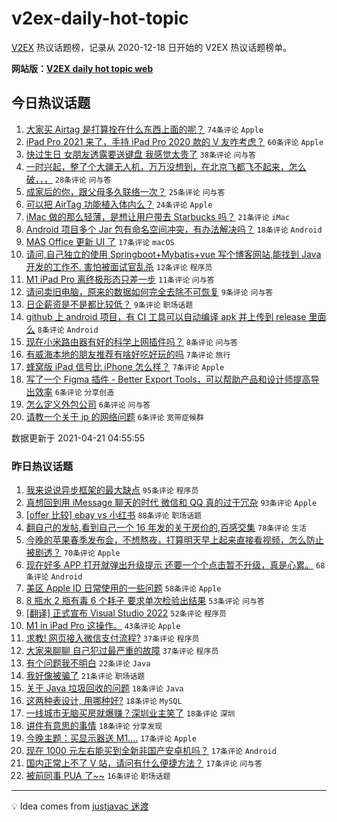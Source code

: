 # v2ex-daily-hot-topic

[V2EX](https://www.v2ex.com/) 热议话题榜，记录从 2020-12-18 日开始的 V2EX 热议话题榜单。

**网站版：[V2EX daily hot topic web](https://boojack.github.io/v2ex-daily-hot-topic-web/)**

## 今日热议话题

<!-- TODAY BEGIN -->

1. [大家买 Airtag 是打算拴在什么东西上面的呢？](https://www.v2ex.com/t/772070) `74条评论` `Apple`
1. [iPad Pro 2021 来了，手持 iPad Pro 2020 款的 V 友咋考虑？](https://www.v2ex.com/t/772090) `60条评论` `Apple`
1. [快过生日 女朋友透露要送键盘 我感觉太贵了](https://www.v2ex.com/t/772120) `38条评论` `问与答`
1. [一时兴起，整了个大疆无人机，万万没想到，在北京飞都飞不起来，怎么破，，，](https://www.v2ex.com/t/772089) `28条评论` `问与答`
1. [成家后的你，跟父母多久联络一次？](https://www.v2ex.com/t/772080) `25条评论` `问与答`
1. [可以把 AirTag 功能植入体内么？](https://www.v2ex.com/t/772127) `24条评论` `Apple`
1. [iMac 做的那么轻薄，是想让用户带去 Starbucks 吗？](https://www.v2ex.com/t/772065) `21条评论` `iMac`
1. [Android 项目多个 Jar 包有命名空间冲突，有办法解决吗？](https://www.v2ex.com/t/772085) `18条评论` `Android`
1. [MAS Office 更新 UI 了](https://www.v2ex.com/t/772072) `17条评论` `macOS`
1. [请问,自己独立的使用 Springboot+Mybatis+vue 写个博客网站,能找到 Java 开发的工作不. 害怕被面试官乱杀](https://www.v2ex.com/t/772084) `12条评论` `程序员`
1. [M1 iPad Pro 离终极形态只差一步](https://www.v2ex.com/t/772067) `11条评论` `问与答`
1. [请问卖旧电脑，原来的数据如何完全去除不可恢复](https://www.v2ex.com/t/772117) `9条评论` `问与答`
1. [日企薪资是不是都比较低？](https://www.v2ex.com/t/772076) `9条评论` `职场话题`
1. [github 上 android 项目，有 CI 工具可以自动编译 apk 并上传到 release 里面么](https://www.v2ex.com/t/772104) `8条评论` `Android`
1. [现在小米路由器有好的科学上网插件吗？](https://www.v2ex.com/t/772095) `8条评论` `问与答`
1. [有威海本地的朋友推荐有啥好吃好玩的吗](https://www.v2ex.com/t/772100) `7条评论` `旅行`
1. [蜂窝版 iPad 信号比 iPhone 怎么样？](https://www.v2ex.com/t/772083) `7条评论` `Apple`
1. [写了一个 Figma 插件 - Better Export Tools，可以帮助产品和设计师提高导出效率](https://www.v2ex.com/t/772106) `6条评论` `分享创造`
1. [怎么定义外包公司](https://www.v2ex.com/t/772093) `6条评论` `问与答`
1. [请教一个关于 ip 的网络问题](https://www.v2ex.com/t/772066) `6条评论` `宽带症候群`

数据更新于 2021-04-21 04:55:55

<!-- TODAY END -->

### 昨日热议话题

<!-- YESTERDAY BEGIN -->

1. [我来说说异步框架的最大缺点](https://www.v2ex.com/t/771935) `95条评论` `程序员`
1. [真想回到用 iMessage 聊天的时代 微信和 QQ 真的过于冗杂](https://www.v2ex.com/t/771830) `93条评论` `Apple`
1. [[offer 比较] ebay vs 小红书](https://www.v2ex.com/t/771819) `88条评论` `职场话题`
1. [翻自己的发帖,看到自己一个 16 年发的关于房价的,百感交集](https://www.v2ex.com/t/771798) `78条评论` `生活`
1. [今晚的苹果春季发布会，不想熬夜，打算明天早上起来直接看视频，怎么防止被剧透？](https://www.v2ex.com/t/771898) `70条评论` `Apple`
1. [现在好多 APP 打开就弹出升级提示 还要一个个点击暂不升级，真是心累。](https://www.v2ex.com/t/771820) `68条评论` `Android`
1. [美区 Apple ID 日常使用的一些问题](https://www.v2ex.com/t/771832) `58条评论` `Apple`
1. [8 瓶水 2 瓶有毒 6 个耗子 要求单次检验出结果](https://www.v2ex.com/t/771969) `53条评论` `问与答`
1. [[翻译] 正式宣布 Visual Studio 2022](https://www.v2ex.com/t/771833) `52条评论` `程序员`
1. [M1 in iPad Pro 这操作。](https://www.v2ex.com/t/772038) `43条评论` `Apple`
1. [求教! 网页接入微信支付流程?](https://www.v2ex.com/t/771800) `37条评论` `程序员`
1. [大家来聊聊 自己犯过最严重的故障](https://www.v2ex.com/t/771899) `37条评论` `程序员`
1. [有个问题我不明白](https://www.v2ex.com/t/771879) `22条评论` `Java`
1. [我好像被骗了](https://www.v2ex.com/t/771977) `21条评论` `职场话题`
1. [关于 Java 垃圾回收的问题](https://www.v2ex.com/t/771890) `18条评论` `Java`
1. [这两种表设计, 用哪种好?](https://www.v2ex.com/t/771862) `18条评论` `MySQL`
1. [一线城市无脑买房就爆赚？深圳业主笑了](https://www.v2ex.com/t/771847) `18条评论` `深圳`
1. [讲件有意思的事情](https://www.v2ex.com/t/771801) `18条评论` `分享发现`
1. [今晚主题：买显示器送 M1....](https://www.v2ex.com/t/772040) `17条评论` `Apple`
1. [现在 1000 元左右能买到全新非国产安卓机吗？](https://www.v2ex.com/t/771909) `17条评论` `Android`
1. [国内正常上不了 V 站，请问有什么便捷方法？](https://www.v2ex.com/t/771811) `17条评论` `问与答`
1. [被前同事 PUA 了~~](https://www.v2ex.com/t/771972) `16条评论` `职场话题`

<!-- YESTERDAY END -->

---

💡 Idea comes from [justjavac 迷渡](https://github.com/justjavac/)
